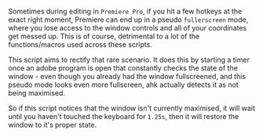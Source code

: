 Sometimes during editing in `Premiere Pro`, if you hit a few hotkeys at the exact right moment, Premiere can end up in a pseudo `fullerscreen` mode, where you lose access to the window controls and all of your coordinates get messed up. This is of course, detrimental to a lot of the functions/macros used across these scripts.

This script aims to rectify that rare scenario. It does this by starting a timer once an adobe program is open that constantly checks the state of the window - even though you already had the window fullscreened, and this pseudo mode looks even more fullscreen, ahk actually detects it as not being maximised.

So if this script notices that the window isn't currently maximised, it will wait until you haven't touched the keyboard for `1.25s`, then it will restore the window to it's proper state.